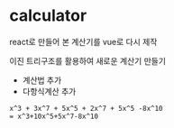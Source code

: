 # calculator

react로 만들어 본 계산기를 vue로 다시 제작

이진 트리구조를 활용하여 새로운 계산기 만들기

- 계산법 추가
- 다항식계산 추가

```
x^3 + 3x^7 + 5x^5 + 2x^7 + 5x^5 -8x^10
= x^3+10x^5+5x^7-8x^10
```
